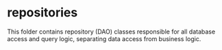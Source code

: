 # repositories

This folder contains repository (DAO) classes responsible for all database access and query logic, separating data access from business logic.
